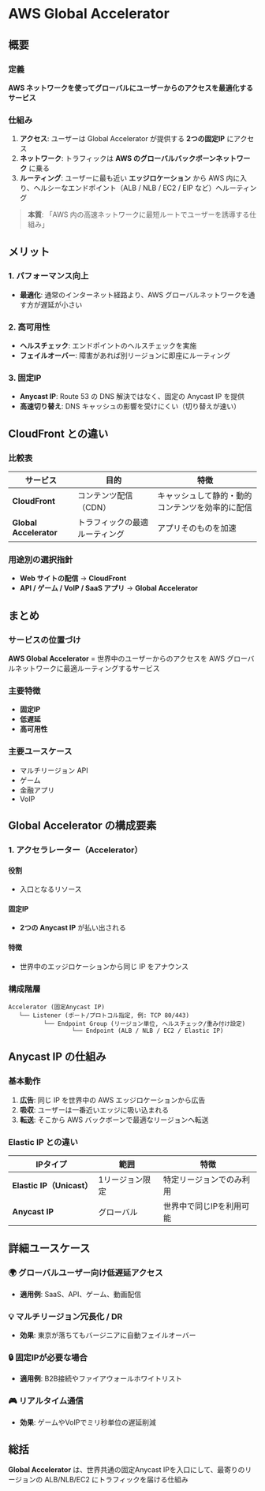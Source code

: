 # AWS Global Accelerator

## 概要

### 定義
**AWS ネットワークを使ってグローバルにユーザーからのアクセスを最適化するサービス**

### 仕組み

1. **アクセス**: ユーザーは Global Accelerator が提供する **2つの固定IP** にアクセス
2. **ネットワーク**: トラフィックは **AWS のグローバルバックボーンネットワーク** に乗る
3. **ルーティング**: ユーザーに最も近い **エッジロケーション** から AWS 内に入り、ヘルシーなエンドポイント（ALB / NLB / EC2 / EIP など）へルーティング

> **本質**: 「AWS 内の高速ネットワークに最短ルートでユーザーを誘導する仕組み」

## メリット

### 1. パフォーマンス向上
- **最適化**: 通常のインターネット経路より、AWS グローバルネットワークを通す方が遅延が小さい

### 2. 高可用性
- **ヘルスチェック**: エンドポイントのヘルスチェックを実施
- **フェイルオーバー**: 障害があれば別リージョンに即座にルーティング

### 3. 固定IP
- **Anycast IP**: Route 53 の DNS 解決ではなく、固定の Anycast IP を提供
- **高速切り替え**: DNS キャッシュの影響を受けにくい（切り替えが速い）

## CloudFront との違い

### 比較表

| サービス | 目的 | 特徴 |
|---------|------|------|
| **CloudFront** | コンテンツ配信（CDN） | キャッシュして静的・動的コンテンツを効率的に配信 |
| **Global Accelerator** | トラフィックの最適ルーティング | アプリそのものを加速 |

### 用途別の選択指針

- **Web サイトの配信** → **CloudFront**
- **API / ゲーム / VoIP / SaaS アプリ** → **Global Accelerator**

## まとめ

### サービスの位置づけ
**AWS Global Accelerator** = 世界中のユーザーからのアクセスを AWS グローバルネットワークに最適ルーティングするサービス

### 主要特徴
- **固定IP**
- **低遅延**
- **高可用性**

### 主要ユースケース
- マルチリージョン API
- ゲーム
- 金融アプリ
- VoIP

## Global Accelerator の構成要素

### 1. アクセラレーター（Accelerator）

#### 役割
- 入口となるリソース

#### 固定IP
- **2つの Anycast IP** が払い出される

#### 特徴
- 世界中のエッジロケーションから同じ IP をアナウンス

### 構成階層

```
Accelerator (固定Anycast IP)
   └── Listener (ポート/プロトコル指定, 例: TCP 80/443)
          └── Endpoint Group (リージョン単位, ヘルスチェック/重み付け設定)
                  └── Endpoint (ALB / NLB / EC2 / Elastic IP)
```

## Anycast IP の仕組み

### 基本動作
1. **広告**: 同じ IP を世界中の AWS エッジロケーションから広告
2. **吸収**: ユーザーは一番近いエッジに吸い込まれる
3. **転送**: そこから AWS バックボーンで最適なリージョンへ転送

### Elastic IP との違い

| IPタイプ | 範囲 | 特徴 |
|----------|------|------|
| **Elastic IP（Unicast）** | 1リージョン限定 | 特定リージョンでのみ利用 |
| **Anycast IP** | グローバル | 世界中で同じIPを利用可能 |

## 詳細ユースケース

### 🌍 グローバルユーザー向け低遅延アクセス
- **適用例**: SaaS、API、ゲーム、動画配信

### 💡 マルチリージョン冗長化 / DR
- **効果**: 東京が落ちてもバージニアに自動フェイルオーバー

### 🔒 固定IPが必要な場合
- **適用例**: B2B接続やファイアウォールホワイトリスト

### 🎮 リアルタイム通信
- **効果**: ゲームやVoIPでミリ秒単位の遅延削減

## 総括

**Global Accelerator** は、世界共通の固定Anycast IPを入口にして、最寄りのリージョンの ALB/NLB/EC2 にトラフィックを届ける仕組み